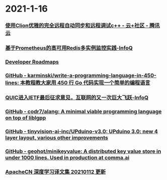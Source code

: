 
# 2021-1-16

### [使用Clion优雅的完全远程自动同步和远程调试c++ - 云+社区 - 腾讯云](https://cloud.tencent.com/developer/article/1406250)

### [基于Prometheus的高可用Redis多实例监控实践-InfoQ](https://www.infoq.cn/article/feHAfD5XLK9TQ75F1pBU)

### [Developer Roadmaps](https://roadmap.sh)

### [GitHub - karminski/write-a-programming-language-in-450-lines: 本教程教大家用 450 行 Go 代码实现一个简单的编程语言](https://github.com/karminski/write-a-programming-language-in-450-lines)

### [QUIC进入IETF最后征求意见，互联网的又一次巨大飞跃-InfoQ](https://www.infoq.cn/article/gV9MuaQixrQUoSu7su46)

### [GitHub - codr7/alang: A minimal viable programming language on top of liblgpp](https://github.com/codr7/alang)

### [GitHub - tinyvision-ai-inc/UPduino-v3.0: UPduino 3.0: new 4 layer layout, various other improvements](https://github.com/tinyvision-ai-inc/UPduino-v3.0)

### [GitHub - geohot/minikeyvalue: A distributed key value store in under 1000 lines. Used in production at comma.ai](https://github.com/geohot/minikeyvalue)

### [ApacheCN 深度学习译文集 20210112 更新](https://juejin.cn/post/6916886858388078606)